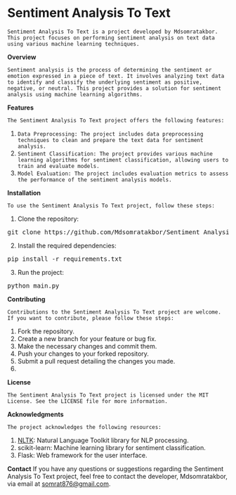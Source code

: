 # Sentiment Analysis To Text

`Sentiment Analysis To Text is a project developed by Mdsomratakbor. This project focuses on performing sentiment analysis on text data using various machine learning techniques.`

**Overview**

`Sentiment analysis is the process of determining the sentiment or emotion expressed in a piece of text. It involves analyzing text data to identify and classify the underlying sentiment as positive, negative, or neutral. This project provides a solution for sentiment analysis using machine learning algorithms.`

**Features**

`The Sentiment Analysis To Text project offers the following features:`

1. `Data Preprocessing: The project includes data preprocessing techniques to clean and prepare the text data for sentiment analysis.`
2. `Sentiment Classification: The project provides various machine learning algorithms for sentiment classification, allowing users to train and evaluate models.`
3. `Model Evaluation: The project includes evaluation metrics to assess the performance of the sentiment analysis models.`

**Installation**

`To use the Sentiment Analysis To Text project, follow these steps:`

1. Clone the repository:
<pre>
git clone https://github.com/Mdsomratakbor/Sentiment_Analysis_To_Text.git
</pre>

2. Install the required dependencies:
<pre>
pip install -r requirements.txt
</pre>

3. Run the project:
<pre>
python main.py
</pre>


**Contributing**

`Contributions to the Sentiment Analysis To Text project are welcome. If you want to contribute, please follow these steps:`

1. Fork the repository.
2. Create a new branch for your feature or bug fix.
3. Make the necessary changes and commit them.
4. Push your changes to your forked repository.
5. Submit a pull request detailing the changes you made.
6. 
**License**

`The Sentiment Analysis To Text project is licensed under the MIT License. See the LICENSE file for more information.`

**Acknowledgments**

`The project acknowledges the following resources:`

1. [NLTK](https://www.nltk.org/):  Natural Language Toolkit library for NLP processing.
2. scikit-learn: Machine learning library for sentiment classification.
3. Flask: Web framework for the user interface.

**Contact**
If you have any questions or suggestions regarding the Sentiment Analysis To Text project, feel free to contact the developer, Mdsomratakbor, via email at somrat876@gmail.com.

